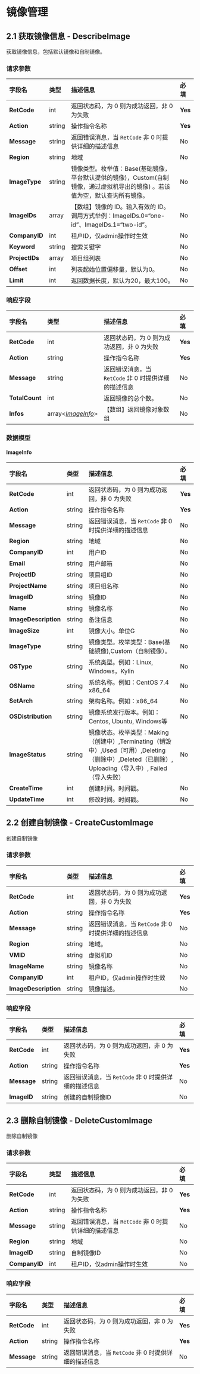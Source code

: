 



# 镜像管理


    
    
## 2.1 获取镜像信息 - DescribeImage

获取镜像信息，包括默认镜像和自制镜像。

### 请求参数



    
    
| 字段名 | 类型 | 描述信息 | 必填 |
|:---|:---|:---|:---|
| **RetCode** | int | 返回状态码，为 0 则为成功返回，非 0 为失败 | **Yes** |
| **Action** | string | 操作指令名称 | **Yes** |
| **Message** | string | 返回错误消息，当 `RetCode` 非 0 时提供详细的描述信息 | No |
| **Region** | string | 地域 | No |
| **ImageType** | string | 镜像类型。枚举值：Base(基础镜像，平台默认提供的镜像)，Custom(自制镜像，通过虚拟机导出的镜像) 。若该值为空，默认查询所有镜像。 | No |
| **ImageIDs** | array<string> | 【数组】镜像的 ID。输入有效的 ID。调用方式举例：ImageIDs.0=“one-id”、ImageIDs.1=“two-id”。 | No |
| **CompanyID** | int | 租户ID，仅admin操作时生效 | No |
| **Keyword** | string | 搜索关键字 | No |
| **ProjectIDs** | array<string> | 项目组列表 | No |
| **Offset** | int | 列表起始位置偏移量，默认为0。 | No |
| **Limit** | int | 返回数据长度，默认为20，最大100。 | No |

### 响应字段



    
    
| 字段名 | 类型 | 描述信息 | 必填 |
|:---|:---|:---|:---|
| **RetCode** | int | 返回状态码，为 0 则为成功返回，非 0 为失败 | **Yes** |
| **Action** | string | 操作指令名称 | **Yes** |
| **Message** | string | 返回错误消息，当 `RetCode` 非 0 时提供详细的描述信息 | No |
| **TotalCount** | int | 返回镜像的总个数。 | No |
| **Infos** | array<[*ImageInfo*](#ImageInfo)> | 【数组】返回镜像对象数组 | No |



### 数据模型


    

    

    
#### ImageInfo

    
    
| 字段名 | 类型 | 描述信息 | 必填 |
|:---|:---|:---|:---|
| **RetCode** | int | 返回状态码，为 0 则为成功返回，非 0 为失败 | **Yes** |
| **Action** | string | 操作指令名称 | **Yes** |
| **Message** | string | 返回错误消息，当 `RetCode` 非 0 时提供详细的描述信息 | No |
| **Region** | string | 地域 | No |
| **CompanyID** | int | 用户ID | No |
| **Email** | string | 用户邮箱 | No |
| **ProjectID** | string | 项目组ID | No |
| **ProjectName** | string | 项目组名称 | No |
| **ImageID** | string | 镜像ID | No |
| **Name** | string | 镜像名称 | No |
| **ImageDescription** | string | 备注信息 | No |
| **ImageSize** | int | 镜像大小。单位G | No |
| **ImageType** | string | 镜像类型。枚举类型：Base(基础镜像),Custom（自制镜像）。 | No |
| **OSType** | string | 系统类型。例如：Linux, Windows，Kylin | No |
| **OSName** | string | 系统名称。例如：CentOS 7.4 x86_64 | No |
| **SetArch** | string | 架构名称。例如：x86_64 | No |
| **OSDistribution** | string | 镜像系统发行版本。例如：Centos, Ubuntu, Windows等 | No |
| **ImageStatus** | string | 镜像状态。枚举类型：Making（创建中）,Terminating（销毁中）,Used（可用）,Deleting（删除中）,Deleted（已删除）, Uploading（导入中）, Failed（导入失败） | No |
| **CreateTime** | int | 创建时间。时间戳。 | No |
| **UpdateTime** | int | 修改时间。时间戳。 | No |
    





    
    
## 2.2 创建自制镜像 - CreateCustomImage

创建自制镜像

### 请求参数



    
    
| 字段名 | 类型 | 描述信息 | 必填 |
|:---|:---|:---|:---|
| **RetCode** | int | 返回状态码，为 0 则为成功返回，非 0 为失败 | **Yes** |
| **Action** | string | 操作指令名称 | **Yes** |
| **Message** | string | 返回错误消息，当 `RetCode` 非 0 时提供详细的描述信息 | No |
| **Region** | string | 地域。 | No |
| **VMID** | string | 虚拟机ID | No |
| **ImageName** | string | 镜像名称 | No |
| **CompanyID** | int | 租户ID，仅admin操作时生效 | No |
| **ImageDescription** | string | 镜像描述。 | No |

### 响应字段



    
    
| 字段名 | 类型 | 描述信息 | 必填 |
|:---|:---|:---|:---|
| **RetCode** | int | 返回状态码，为 0 则为成功返回，非 0 为失败 | **Yes** |
| **Action** | string | 操作指令名称 | **Yes** |
| **Message** | string | 返回错误消息，当 `RetCode` 非 0 时提供详细的描述信息 | No |
| **ImageID** | string | 创建的自制镜像ID | No |





    
    
## 2.3 删除自制镜像 - DeleteCustomImage

删除自制镜像

### 请求参数



    
    
| 字段名 | 类型 | 描述信息 | 必填 |
|:---|:---|:---|:---|
| **RetCode** | int | 返回状态码，为 0 则为成功返回，非 0 为失败 | **Yes** |
| **Action** | string | 操作指令名称 | **Yes** |
| **Message** | string | 返回错误消息，当 `RetCode` 非 0 时提供详细的描述信息 | No |
| **Region** | string | 地域 | No |
| **ImageID** | string | 自制镜像ID | No |
| **CompanyID** | int | 租户ID，仅admin操作时生效 | No |

### 响应字段



    
    
| 字段名 | 类型 | 描述信息 | 必填 |
|:---|:---|:---|:---|
| **RetCode** | int | 返回状态码，为 0 则为成功返回，非 0 为失败 | **Yes** |
| **Action** | string | 操作指令名称 | **Yes** |
| **Message** | string | 返回错误消息，当 `RetCode` 非 0 时提供详细的描述信息 | No |










